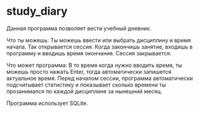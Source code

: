 # study_diary

Данная программа позволяет вести учебный дневник.

Что ты можешь: 
Ты можешь ввести или выбрать дисциплину и время начала.
Так открывается сессия.
Когда закончишь занятие, входишь в программу и вводишь время окончания.
Сессия закрывается.

Что может программа:
В то время когда нужно вводить время, ты можешь просто нажать Enter, 
тогда автоматически запишется актуальное время. 
Перед началом сессии, программа автоматически подсчитывает статистику и
показывает сколько времени ты прозанимался по каждой дисциплине за
нынешний месяц.

Программа использует SQLite.









